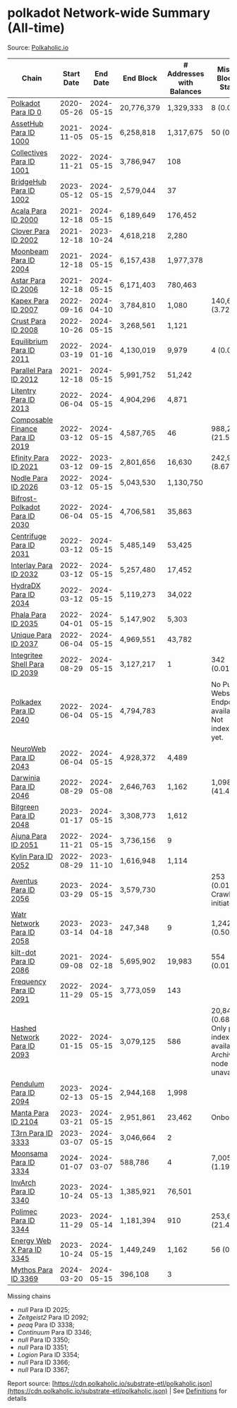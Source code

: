 # polkadot Network-wide Summary (All-time)

Source: [Polkaholic.io](https://polkaholic.io)


| Chain            | Start Date | End Date | End Block | # Addresses with Balances | Missing Blocks / Status |
| ---------------- | ---------- | ---------| --------- | ------------------------- | ----------------------- |
| [Polkadot Para ID 0](/polkadot/0-polkadot) | 2020-05-26 | 2024-05-15 | 20,776,379 |  1,329,333 | 8 (0.00%)  |
| [AssetHub Para ID 1000](/polkadot/1000-assethub) | 2021-11-05 | 2024-05-15 | 6,258,818 |  1,317,675 | 50 (0.00%)  |
| [Collectives Para ID 1001](/polkadot/1001-collectives) | 2022-11-21 | 2024-05-15 | 3,786,947 |  108 |    |
| [BridgeHub Para ID 1002](/polkadot/1002-bridgehub) | 2023-05-12 | 2024-05-15 | 2,579,044 |  37 |    |
| [Acala Para ID 2000](/polkadot/2000-acala) | 2021-12-18 | 2024-05-15 | 6,189,649 |  176,452 |    |
| [Clover Para ID 2002](/polkadot/2002-clover) | 2021-12-18 | 2023-10-24 | 4,618,218 |  2,280 |    |
| [Moonbeam Para ID 2004](/polkadot/2004-moonbeam) | 2021-12-18 | 2024-05-15 | 6,157,438 |  1,977,378 |    |
| [Astar Para ID 2006](/polkadot/2006-astar) | 2021-12-18 | 2024-05-15 | 6,171,403 |  780,463 |    |
| [Kapex Para ID 2007](/polkadot/2007-kapex) | 2022-09-16 | 2024-04-10 | 3,784,810 |  1,080 | 140,668 (3.72%)  |
| [Crust Para ID 2008](/polkadot/2008-crust) | 2022-10-26 | 2024-05-15 | 3,268,561 |  1,121 |    |
| [Equilibrium Para ID 2011](/polkadot/2011-equilibrium) | 2022-03-19 | 2024-01-16 | 4,130,019 |  9,979 | 4 (0.00%)  |
| [Parallel Para ID 2012](/polkadot/2012-parallel) | 2021-12-18 | 2024-05-15 | 5,991,752 |  51,242 |    |
| [Litentry Para ID 2013](/polkadot/2013-litentry) | 2022-06-04 | 2024-05-15 | 4,904,296 |  4,871 |    |
| [Composable Finance Para ID 2019](/polkadot/2019-composable) | 2022-03-12 | 2024-05-15 | 4,587,765 |  46 | 988,229 (21.54%)  |
| [Efinity Para ID 2021](/polkadot/2021-efinity) | 2022-03-12 | 2023-09-15 | 2,801,656 |  16,630 | 242,949 (8.67%)  |
| [Nodle Para ID 2026](/polkadot/2026-nodle) | 2022-03-12 | 2024-05-15 | 5,043,530 |  1,130,750 |    |
| [Bifrost-Polkadot Para ID 2030](/polkadot/2030-bifrost) | 2022-06-04 | 2024-05-15 | 4,706,581 |  35,863 |    |
| [Centrifuge Para ID 2031](/polkadot/2031-centrifuge) | 2022-03-12 | 2024-05-15 | 5,485,149 |  53,425 |    |
| [Interlay Para ID 2032](/polkadot/2032-interlay) | 2022-03-12 | 2024-05-15 | 5,257,480 |  17,452 |    |
| [HydraDX Para ID 2034](/polkadot/2034-hydradx) | 2022-03-12 | 2024-05-15 | 5,119,273 |  34,022 |    |
| [Phala Para ID 2035](/polkadot/2035-phala) | 2022-04-01 | 2024-05-15 | 5,147,902 |  5,303 |    |
| [Unique Para ID 2037](/polkadot/2037-unique) | 2022-06-04 | 2024-05-15 | 4,969,551 |  43,782 |    |
| [Integritee Shell Para ID 2039](/polkadot/2039-integritee) | 2022-08-29 | 2024-05-15 | 3,127,217 |  1 | 342 (0.01%)  |
| [Polkadex Para ID 2040](/polkadot/2040-polkadex) | 2022-06-04 | 2024-05-15 | 4,794,783 |   |   No Public Websocket Endpoint available: Not indexing yet. |
| [NeuroWeb Para ID 2043](/polkadot/2043-neuroweb) | 2022-06-04 | 2024-05-15 | 4,928,372 |  4,489 |    |
| [Darwinia Para ID 2046](/polkadot/2046-darwinia) | 2022-08-29 | 2024-05-08 | 2,646,763 |  1,162 | 1,098,047 (41.49%)  |
| [Bitgreen Para ID 2048](/polkadot/2048-bitgreen) | 2023-01-17 | 2024-05-15 | 3,308,773 |  1,612 |    |
| [Ajuna Para ID 2051](/polkadot/2051-ajuna) | 2022-11-21 | 2024-05-15 | 3,736,156 |  9 |    |
| [Kylin Para ID 2052](/polkadot/2052-kylin) | 2022-08-29 | 2023-11-10 | 1,616,948 |  1,114 |    |
| [Aventus Para ID 2056](/polkadot/2056-aventus) | 2023-03-29 | 2024-05-15 | 3,579,730 |   | 253 (0.01%) Crawling initiated |
| [Watr Network Para ID 2058](/polkadot/2058-watr) | 2023-03-14 | 2023-04-18 | 247,348 |  9 | 1,242 (0.50%)  |
| [kilt-dot Para ID 2086](/polkadot/2086-kilt) | 2021-09-08 | 2024-02-18 | 5,695,902 |  19,983 | 554 (0.01%)  |
| [Frequency Para ID 2091](/polkadot/2091-frequency) | 2022-11-29 | 2024-05-15 | 3,773,059 |  143 |    |
| [Hashed Network Para ID 2093](/polkadot/2093-hashed) | 2022-01-15 | 2024-05-15 | 3,079,125 |  586 | 20,845 (0.68%) Only partial index available: Archive node unavailable |
| [Pendulum Para ID 2094](/polkadot/2094-pendulum) | 2023-02-13 | 2024-05-15 | 2,944,168 |  1,998 |    |
| [Manta Para ID 2104](/polkadot/2104-manta) | 2023-03-21 | 2024-05-15 | 2,951,861 |  23,462 |   Onboarding |
| [T3rn Para ID 3333](/polkadot/3333-t3rn) | 2023-03-07 | 2024-05-15 | 3,046,664 |  2 |    |
| [Moonsama Para ID 3334](/polkadot/3334-moonsama) | 2024-01-07 | 2024-03-07 | 588,786 |  4 | 7,005 (1.19%)  |
| [InvArch Para ID 3340](/polkadot/3340-invarch) | 2023-10-24 | 2024-05-13 | 1,385,921 |  76,501 |    |
| [Polimec Para ID 3344](/polkadot/3344-polimec) | 2023-11-29 | 2024-05-14 | 1,181,394 |  910 | 253,654 (21.47%)  |
| [Energy Web X Para ID 3345](/polkadot/3345-energywebx) | 2023-10-24 | 2024-05-15 | 1,449,249 |  1,162 | 56 (0.00%)  |
| [Mythos Para ID 3369](/polkadot/3369-mythos) | 2024-03-20 | 2024-05-15 | 396,108 |  3 |    |

Missing chains


* *null* Para ID 2025; 
* *Zeitgeist2* Para ID 2092; 
* *peaq* Para ID 3338; 
* *Continuum* Para ID 3346; 
* *null* Para ID 3350; 
* *null* Para ID 3351; 
* *Logion* Para ID 3354; 
* *null* Para ID 3366; 
* *null* Para ID 3367; 

Report source: [https://cdn.polkaholic.io/substrate-etl/polkaholic.json](https://cdn.polkaholic.io/substrate-etl/polkaholic.json) | See [Definitions](/DEFINITIONS.md) for details
